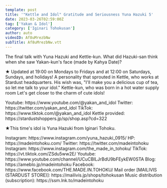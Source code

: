 ```yaml
---
template: post
title: '"Kettle and Idol" Gratitude and Seriousness Yuna Hazuki 5'
date: 2023-03-26T02:59:00Z
tag: ['Yakan & Idol']
category: ['Iginari Tohokusan']
author: auto 
videoID: Af8uMrezbNw
subTitle: Af8uMrezbNw.vtt
---
```

The final talk with Yuna Hazuki and Kettle-kun.
What did Hazuki-san think when she saw Yakan-kun's face (made by Kahya Date)?

★ Updated at 19:00 on Mondays to Fridays and at 12:00 on Saturdays, Sundays, and holidays!
A personality that sprouted in Kettle, who works at Stardust headquarters.
His wish was, "I'll make you a delicious cup of tea, so let me talk to your idol."
Kettle-kun, who was born in a hot water supply room
Let's get closer to the charm of cute idols!

<Kettle and Idol>
Youtube: https://www.youtube.com/@yakan_and_idol
Twitter: https://twitter.com/yakan_and_idol
TikTok: https://www.tiktok.com/@yakan_and_idol
Kettle provided: https://stardustshoppers.jp/sp/shop.asp?cd=322

★This time's idol is Yuna Hazuki from Iginari Tohoku.

<Yuna Hazuki>
Instagram: https://www.instagram.com/yuna_hazuki_0915/

<Iginari Tohoku product>
HP: https://madeintohoku.com/
Twitter: https://twitter.com/madeintohoku
Instagram: https://www.instagram.com/the_made_in_tohoku/
TikTok: https://vt.tiktok.com/ZSdu5ww2E/
Youtube: https://www.youtube.com/channel/UCuCBILJrBdU9bFEykEW0STA
Blog: https://ameblo.jp/madeintohoku
Facebook: https://www.facebook.com/THE.MADE.IN.TOHOKU/
Mail order [MAILIVIS (STARDUST STORE)]: https://mailivis.jp/shops/tohokusan
Music distribution (subscription): https://ssm.lnk.to/madeintohoku